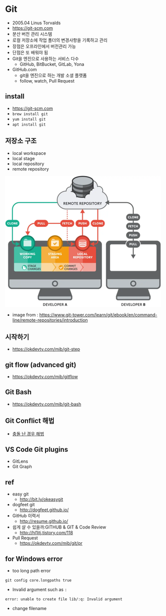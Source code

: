 # Git
- 2005.04 Linus Torvalds
- https://git-scm.com
- 분산 버전 관리 시스템
- 로컬 저장소에 작업 폴더의 변경사항을 기록하고 관리
- 장점은 오프라인에서 버전관리 가능
- 단점은 또 배워야 됨
- Git을 엔진으로 사용하는 서비스 다수
  * GitHub, BitBucket, GitLab, Yona
- GitHub.com
  * git을 엔진으로 하는 개발 소셜 플랫폼
  * follow, watch, Pull Request

## install
- https://git-scm.com
- `brew install git`
- `yum install git`
- `apt install git`

## 저장소 구조
- local workspace
- local stage
- local repository
- remote repository

<img src="images/basic-remote-workflow.webp" alt="git repository" class="img"/>

- image from : https://www.git-tower.com/learn/git/ebook/en/command-line/remote-repositories/introduction

## 시작하기
- https://okdevtv.com/mib/git-step

## git flow (advanced git)
- https://okdevtv.com/mib/gitflow

## Git Bash
- https://okdevtv.com/mib/git-bash

## Git Conflict 해법
- [충돌 난 경우 해법](/mib/git/conflict)

## VS Code Git plugins
- GitLens
- Git Graph

## ref
- easy git
  * http://bit.ly/okeasygit
- dogfeet git
  * http://dogfeet.github.io/
- GitHub 이력서
  * http://resume.github.io/
- 쉽게 살 수 있을까:GITHUB & GIT & Code Review
  * http://hl1itj.tistory.com/118
- Pull Request
  * https://okdevtv.com/mib/git/pr

## for Windows error
- too long path error

```
git config core.longpaths true
```

- Invalid argument such as `:`

```
error: unable to create file lib/:q: Invalid argument
```
  * change filename
